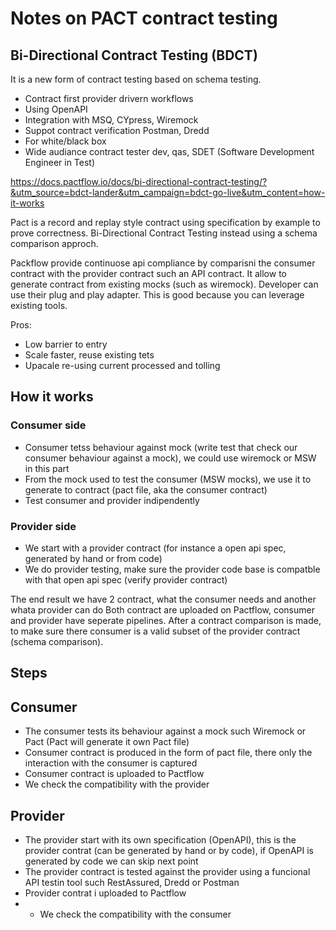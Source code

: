 # Notes on PACT contract testing


## Bi-Directional Contract Testing (BDCT)

It is a new form of contract testing based on schema testing.

- Contract first provider drivern workflows
- Using OpenAPI
- Integration with MSQ, CYpress, Wiremock
- Suppot contract verification Postman, Dredd
- For white/black box
- Wide audiance contract tester dev, qas, SDET (Software Development Engineer in Test)

https://docs.pactflow.io/docs/bi-directional-contract-testing/?&utm_source=bdct-lander&utm_campaign=bdct-go-live&utm_content=how-it-works


Pact is a record and replay style contract using specification by example to prove correctness.
Bi-Directional Contract Testing instead using a schema comparison approch.

Packflow provide continuose api compliance by comparisni the consumer contract with the provider contract such an API contract.
It allow to generate contract from existing mocks (such as wiremock). 
Developer can use their plug and play adapter.
This is good because you can leverage existing tools.

Pros:
- Low barrier to entry
- Scale faster, reuse existing tets
- Upacale re-using current processed and tolling

## How it works

### Consumer side

- Consumer tetss behaviour against mock (write test that check our consumer behaviour against a mock), we could use wiremock or MSW in this part
- From the mock used to test the consumer (MSW mocks), we use it to generate to contract (pact file, aka the consumer contract)
- Test consumer and provider indipendently

### Provider side

- We start with a provider contract (for instance a open api spec, generated by hand or from code)
- We do provider testing, make sure the provider code base is compatble with that open api spec (verify provider contract)

The end result we have 2 contract, what the consumer needs and another whata provider can do
Both contract are uploaded on Pactflow, consumer and provider have seperate pipelines.
After a contract comparison is made, to make sure there consumer is a valid subset of the provider contract (schema comparison).

## Steps

## Consumer
- The consumer tests its behaviour against a mock such Wiremock or Pact (Pact will generate it own Pact file)
- Consumer contract is produced in the form of pact file, there only the interaction with the consumer is captured
- Consumer contract is uploaded to Pactflow
- We check the compatibility with the provider

## Provider
- The provider start with its own specification (OpenAPI), this is the provider contrat (can be generated by hand or by code), if OpenAPI is generated by code we can skip next point
- The provider contract is tested against the provider using a funcional API testin tool such RestAssured, Dredd or Postman
- Provider contrat i uploaded to Pactflow
- - We check the compatibility with the consumer
